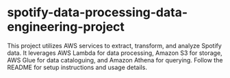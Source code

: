 # spotify-data-processing-data-engineering-project
This project utilizes AWS services to extract, transform, and analyze Spotify data. It leverages AWS Lambda for data processing, Amazon S3 for storage, AWS Glue for data cataloguing, and Amazon Athena for querying. Follow the README for setup instructions and usage details.

